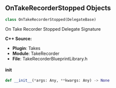 ## OnTakeRecorderStopped Objects

```python
class OnTakeRecorderStopped(DelegateBase)
```

On Take Recorder Stopped  Delegate Signature

**C++ Source:**

- **Plugin**: Takes
- **Module**: TakeRecorder
- **File**: TakeRecorderBlueprintLibrary.h

<a id="unreal.OnTakeRecorderStopped.__init__"></a>

#### __init__

```python
def __init__(*args: Any, **kwargs: Any) -> None
```

<a id="unreal.TakeRecorderCancelled"></a>